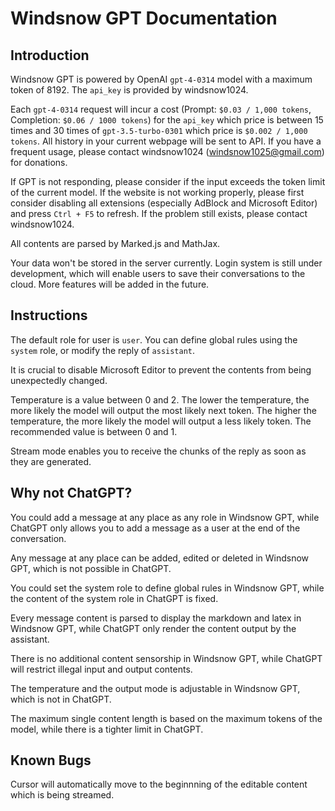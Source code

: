 # Windsnow GPT Documentation

## Introduction

Windsnow GPT is powered by OpenAI `gpt-4-0314` model with a maximum token of 8192. The `api_key` is provided by windsnow1024.

Each `gpt-4-0314` request will incur a cost (Prompt: `$0.03 / 1,000 tokens`, Completion: `$0.06 / 1000 tokens`) for the `api_key` which price is between 15 times and 30 times of `gpt-3.5-turbo-0301` which price is `$0.002 / 1,000 tokens`. All history in your current webpage will be sent to API. If you have a frequent usage, please contact windsnow1024 (windsnow1025@gmail.com) for donations.

If GPT is not responding, please consider if the input exceeds the token limit of the current model. If the website is not working properly, please first consider disabling all extensions (especially AdBlock and Microsoft Editor) and press `Ctrl + F5` to refresh. If the problem still exists, please contact windsnow1024.

All contents are parsed by Marked.js and MathJax.

Your data won't be stored in the server currently. Login system is still under development, which will enable users to save their conversations to the cloud. More features will be added in the future.

## Instructions

The default role for user is `user`. You can define global rules using the `system` role, or modify the reply of `assistant`.

It is crucial to disable Microsoft Editor to prevent the contents from being unexpectedly changed.

Temperature is a value between 0 and 2. The lower the temperature, the more likely the model will output the most likely next token. The higher the temperature, the more likely the model will output a less likely token. The recommended value is between 0 and 1.

Stream mode enables you to receive the chunks of the reply as soon as they are generated.

## Why not ChatGPT?

You could add a message at any place as any role in Windsnow GPT, while ChatGPT only allows you to add a message as a user at the end of the conversation.

Any message at any place can be added, edited or deleted in Windsnow GPT, which is not possible in ChatGPT.

You could set the system role to define global rules in Windsnow GPT, while the content of the system role in ChatGPT is fixed.

Every message content is parsed to display the markdown and latex in Windsnow GPT, while ChatGPT only render the content output by the assistant.

There is no additional content sensorship in Windsnow GPT, while ChatGPT will restrict illegal input and output contents.

The temperature and the output mode is adjustable in Windsnow GPT, which is not in ChatGPT.

The maximum single content length is based on the maximum tokens of the model, while there is a tighter limit in ChatGPT.

## Known Bugs

Cursor will automatically move to the beginnning of the editable content which is being streamed.

